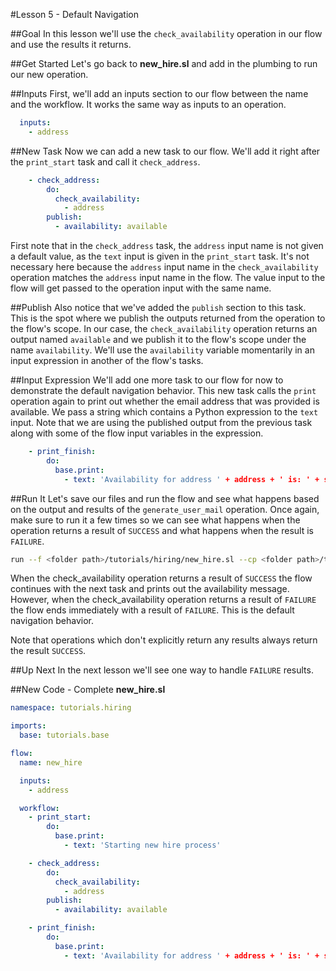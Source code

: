 #Lesson 5 - Default Navigation

##Goal
In this lesson we'll use the `check_availability` operation in our flow and use the results it returns.

##Get Started
Let's go back to **new_hire.sl** and add in the plumbing to run our new operation.

##Inputs
First, we'll add an inputs section to our flow between the name and the workflow. It works the same way as inputs to an operation.

```yaml
  inputs:
    - address
```

##New Task
Now we can add a new task to our flow. We'll add it right after the `print_start` task and call it `check_address`.

```yaml
    - check_address:
        do:
          check_availability:
            - address
        publish:
          - availability: available
```

First note that in the `check_address` task, the `address` input name is not given a default value, as the `text` input is given in the `print_start` task. It's not necessary here because the `address` input name in the `check_availability` operation matches the `address` input name in the flow. The value input to the flow will get passed to the operation input with the same name.

##Publish
Also notice that we've added the `publish` section to this task. This is the spot where we publish the outputs returned from the operation to the flow's scope. In our case, the `check_availability` operation returns an output named `available` and we publish it to the flow's scope under the name `availability`. We'll use the `availability` variable momentarily in an input expression in another of the flow's tasks.


##Input Expression
We'll add one more task to our flow for now to demonstrate the default navigation behavior. This new task calls the `print` operation again to print out whether the email address that was provided is available. We pass a string which contains a Python expression to the `text` input. Note that we are using the published output from the previous task along with some of the flow input variables in the expression.

```yaml
    - print_finish:
        do:
          base.print:
            - text: 'Availability for address ' + address + ' is: ' + str(availability)
```

##Run It
Let's save our files and run the flow and see what happens based on the output and results of the `generate_user_mail` operation. Once again, make sure to run it a few times so we can see what happens when the operation returns a result of `SUCCESS` and what happens when the result is `FAILURE`.

```bash
run --f <folder path>/tutorials/hiring/new_hire.sl --cp <folder path>/tutorials/base,<folder path>/tutorials/hiring --i address=john.doe@somecompany.com
``` 

When the check\_availability operation returns a result of `SUCCESS` the flow continues with the next task and prints out the availability message. However, when the check\_availability operation returns a result of `FAILURE` the flow ends immediately with a result of `FAILURE`. This is the default navigation behavior.

Note that operations which don't explicitly return any results always return the result `SUCCESS`.

##Up Next
In the next lesson we'll see one way to handle `FAILURE` results.

##New Code - Complete
**new\_hire.sl**
```yaml
namespace: tutorials.hiring

imports:
  base: tutorials.base

flow:
  name: new_hire

  inputs:
    - address

  workflow:
    - print_start:
        do:
          base.print:
            - text: 'Starting new hire process'

    - check_address:
        do:
          check_availability:
            - address
        publish:
          - availability: available

    - print_finish:
        do:
          base.print:
            - text: 'Availability for address ' + address + ' is: ' + str(availability)
```
